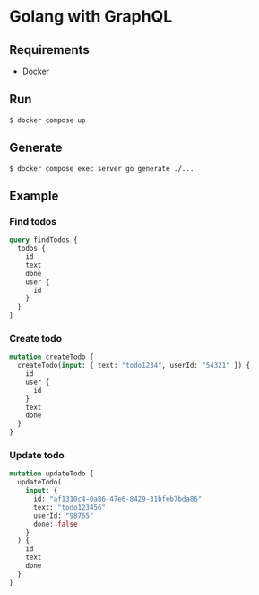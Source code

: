 # Golang with GraphQL

## Requirements

- Docker

## Run

```console
$ docker compose up
```

## Generate

```console
$ docker compose exec server go generate ./...
```

## Example

### Find todos

```graphql
query findTodos {
  todos {
    id
    text
    done
    user {
      id
    }
  }
}
```

### Create todo

```graphql
mutation createTodo {
  createTodo(input: { text: "todo1234", userId: "54321" }) {
    id
    user {
      id
    }
    text
    done
  }
}
```

### Update todo

```graphql
mutation updateTodo {
  updateTodo(
    input: {
      id: "af1310c4-0a86-47e6-8429-31bfeb7bda86"
      text: "todo123456"
      userId: "98765"
      done: false
    }
  ) {
    id
    text
    done
  }
}
```
